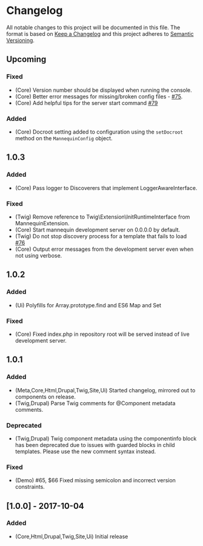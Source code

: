 # Changelog
All notable changes to this project will be documented in this file.
The format is based on [Keep a Changelog](http://keepachangelog.com/en/1.0.0/)
and this project adheres to [Semantic Versioning](http://semver.org/spec/v2.0.0.html).

## Upcoming
### Fixed
- (Core) Version number should be displayed when running the console.
- (Core) Better error messages for missing/broken config files - [#75](https://github.com/LastCallMedia/Mannequin/issues/75).
- (Core) Add helpful tips for the server start command [#79](https://github.com/LastCallMedia/Mannequin/issues/79)

### Added
- (Core) Docroot setting added to configuration using the `setDocroot` method on the `MannequinConfig` object.

## 1.0.3
### Added
- (Core) Pass logger to Discoverers that implement LoggerAwareInterface.

### Fixed
- (Twig) Remove reference to Twig\Extension\InitRuntimeInterface from MannequinExtension.
- (Core) Start mannequin development server on 0.0.0.0 by default.
- (Twig) Do not stop discovery process for a template that fails to load [#76](https://github.com/LastCallMedia/Mannequin/issues/76)
- (Core) Output error messages from the development server even when not using verbose.

## 1.0.2
### Added
- (Ui) Polyfills for Array.prototype.find and ES6 Map and Set

### Fixed
- (Core) Fixed index.php in repository root will be served instead of live development server.

## 1.0.1
### Added
- (Meta,Core,Html,Drupal,Twig,Site,Ui) Started changelog, mirrored out to components on release.
- (Twig,Drupal) Parse Twig comments for @Component metadata comments.

### Deprecated
- (Twig,Drupal) Twig component metadata using the componentinfo block has been deprecated due to issues with guarded blocks in child templates.  Please use the new comment syntax instead.

### Fixed
- (Demo) #65, $66 Fixed missing semicolon and incorrect version constraints.

## [1.0.0] - 2017-10-04
### Added
- (Core,Html,Drupal,Twig,Site,Ui) Initial release
